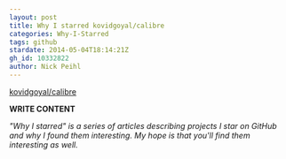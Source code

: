 ```yaml
---
layout: post
title: Why I starred kovidgoyal/calibre
categories: Why-I-Starred
tags: github
stardate: 2014-05-04T18:14:21Z
gh_id: 10332822
author: Nick Peihl
---
```


[kovidgoyal/calibre](https://github.com/kovidgoyal/calibre)

**WRITE CONTENT**

*"Why I starred" is a series of articles describing projects I star on GitHub and why I found them interesting. My hope is that you'll find them interesting as well.*

